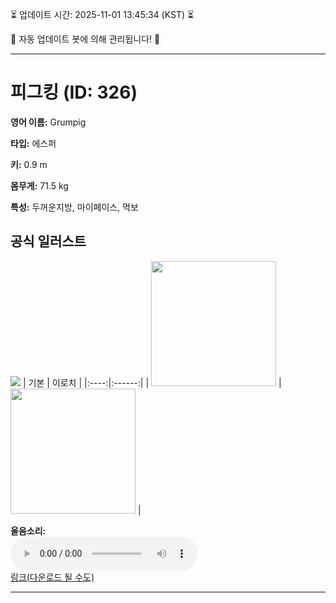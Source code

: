 
⏳ 업데이트 시간: 2025-11-01 13:45:34 (KST) ⏳

🤖 자동 업데이트 봇에 의해 관리됩니다! 🤖

---

# 피그킹 (ID: 326)
**영어 이름:** Grumpig

**타입:** 에스퍼

**키:** 0.9 m

**몸무게:** 71.5 kg

**특성:** 두꺼운지방, 마이페이스, 먹보

## 공식 일러스트
![](https://raw.githubusercontent.com/PokeAPI/sprites/master/sprites/pokemon/other/official-artwork/326.png)
| 기본 | 이로치 |
|:----:|:------:|
| <img src="http://play.pokemonshowdown.com/sprites/ani/grumpig.gif" width="200"> | <img src="http://play.pokemonshowdown.com/sprites/ani-shiny/grumpig.gif" width="200"> |

**울음소리:**<br><audio controls src="https://raw.githubusercontent.com/PokeAPI/cries/main/cries/pokemon/latest/326.ogg"></audio><br> [링크(다운로드 될 수도)](https://raw.githubusercontent.com/PokeAPI/cries/main/cries/pokemon/latest/326.ogg)


---
